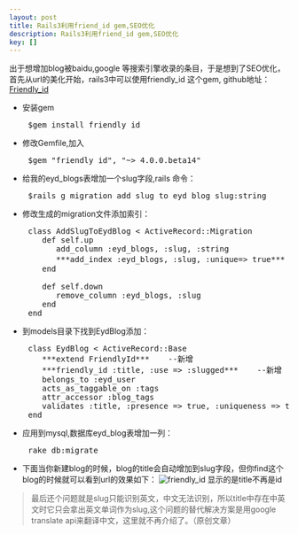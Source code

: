 ```yaml
---
layout: post
title: Rails3利用friend_id gem,SEO优化
description: Rails3利用friend_id gem,SEO优化
key: []
---
```

出于想增加blog被baidu,google 等搜索引擎收录的条目，于是想到了SEO优化，首先从url的美化开始，rails3中可以使用friendly_id 这个gem, github地址：[Friendly_id][1]

 - 安装gem
<pre>
    $gem install friendly_id
</pre>
 - 修改Gemfile,加入
<pre>
    $gem "friendly_id", "~> 4.0.0.beta14"
</pre>
 - 给我的eyd_blogs表增加一个slug字段,rails 命令：
<pre>
    $rails g migration add_slug_to_eyd_blog slug:string
</pre>
 - 修改生成的migration文件添加索引：
<pre>
    class AddSlugToEydBlog < ActiveRecord::Migration
       def self.up
          add_column :eyd_blogs, :slug, :string
          ***add_index :eyd_blogs, :slug, :unique=> true***   --新增
       end

       def self.down
          remove_column :eyd_blogs, :slug
       end
    end
</pre>
 - 到models目录下找到EydBlog添加：
<pre>
    class EydBlog < ActiveRecord::Base
       ***extend FriendlyId***    --新增
       ***friendly_id :title, :use => :slugged***    --新增
       belongs_to :eyd_user
       acts_as_taggable_on :tags
       attr_accessor :blog_tags
       validates :title, :presence => true, :uniqueness => true
    end
</pre>
 - 应用到mysql,数据库eyd_blog表增加一列：
<pre>
    rake db:migrate
</pre>
 - 下面当你新建blog的时候，blog的title会自动增加到slug字段，但你find这个blog的时候就可以看到url的效果如下：
![friendly_id][2]
显示的是title不再是id
> 最后还个问题就是slug只能识别英文，中文无法识别，所以title中存在中英文时它只会拿出英文单词作为slug,这个问题的替代解决方案是用google translate api来翻译中文，这里就不再介绍了。（原创文章）

  [1]: https://github.com/norman/friendly_id "friendly_id"
  [2]: http://www.everyday-cn.com/system/pictures/931/large_friendly_id.png?1319703284 "result"
